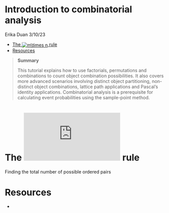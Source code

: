 Introduction to combinatorial analysis
================
Erika Duan
3/10/23

-   <a href="#the-mtimes-n-rule" id="toc-the-mtimes-n-rule">The <img
    style="vertical-align:middle"
    src="https://latex.codecogs.com/svg.latex?%5Ctextstyle%20m%5Ctimes%20n"
    alt="m\times n" title="m\times n" class="math inline" /> rule</a>
-   <a href="#resources" id="toc-resources">Resources</a>

<div>

> **Summary**
>
> This tutorial explains how to use factorials, permutations and
> combinations to count object combination possibilities. It also covers
> more advanced scenarios involving distinct object partitioning,
> non-distinct object combinations, lattice path applications and
> Pascal’s identity applications. Combinatorial analysis is a
> prerequisite for calculating event probabilities using the
> sample-point method.

</div>

# The ![m\times n](https://latex.codecogs.com/svg.latex?m%5Ctimes%20n "m\times n") rule

Finding the total number of possible ordered pairs

# Resources

-   
